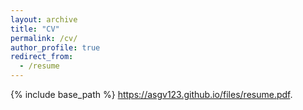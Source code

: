 ```yaml
---
layout: archive
title: "CV"
permalink: /cv/
author_profile: true
redirect_from:
  - /resume
---
```


{% include base_path %}
https://asgv123.github.io/files/resume.pdf.
